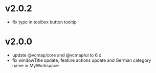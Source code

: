 # v2.0.2

- fix typo in toolbox button tooltip

# v2.0.0

- update @vcmap/core and @vcmap/ui to 6.x
- fix windowTitle update, feature actions update and German category name in MyWorkspace
